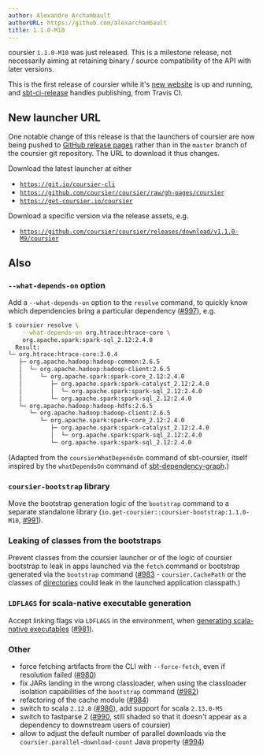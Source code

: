 ```yaml
---
author: Alexandre Archambault
authorURL: https://github.com/alexarchambault
title: 1.1.0-M10
---
```


coursier `1.1.0-M10` was just released. This is a milestone release, not
necessarily aiming at retaining binary / source compatibility of the API with
later versions.

This is the first release of coursier while it's
[new website](https://get-coursier.io) is up and running, and
[sbt-ci-release](https://github.com/olafurpg/sbt-ci-release) handles
publishing, from Travis CI.

## New launcher URL

One notable change of this release is that the launchers of coursier are now
being pushed
to [GitHub release pages](https://github.com/coursier/coursier/releases)
rather than in the `master` branch of the coursier git repository. The URL to
download it thus changes.

Download the latest launcher at either
- [`https://git.io/coursier-cli`](https://git.io/coursier-cli)
- [`https://github.com/coursier/coursier/raw/gh-pages/coursier`](https://github.com/coursier/coursier/raw/gh-pages/coursier)
- [`https://get-coursier.io/coursier`](https://get-coursier.io/coursier)

Download a specific version via the release assets, e.g.
- [`https://github.com/coursier/coursier/releases/download/v1.1.0-M9/coursier`](https://github.com/coursier/coursier/releases/download/v1.1.0-M9/coursier)


## Also

### `--what-depends-on` option

Add a `--what-depends-on` option to the `resolve` command, to quickly
know which dependencies bring a particular dependency ([#997]), e.g.
```bash
$ coursier resolve \
    --what-depends-on org.htrace:htrace-core \
    org.apache.spark:spark-sql_2.12:2.4.0
  Result:
└─ org.htrace:htrace-core:3.0.4
   ├─ org.apache.hadoop:hadoop-common:2.6.5
   │  └─ org.apache.hadoop:hadoop-client:2.6.5
   │     └─ org.apache.spark:spark-core_2.12:2.4.0
   │        ├─ org.apache.spark:spark-catalyst_2.12:2.4.0
   │        │  └─ org.apache.spark:spark-sql_2.12:2.4.0
   │        └─ org.apache.spark:spark-sql_2.12:2.4.0
   └─ org.apache.hadoop:hadoop-hdfs:2.6.5
      └─ org.apache.hadoop:hadoop-client:2.6.5
         └─ org.apache.spark:spark-core_2.12:2.4.0
            ├─ org.apache.spark:spark-catalyst_2.12:2.4.0
            │  └─ org.apache.spark:spark-sql_2.12:2.4.0
            └─ org.apache.spark:spark-sql_2.12:2.4.0
```

(Adapted from the `coursierWhatDependsOn` command of sbt-coursier, itself
inspired by the `whatDependsOn` command of [sbt-dependency-graph](https://github.com/jrudolph/sbt-dependency-graph).)

### `coursier-bootstrap` library

Move the bootstrap generation logic of the `bootstrap` command to a separate
standalone library (`io.get-coursier::coursier-bootstrap:1.1.0-M10`, [#991]).

### Leaking of classes from the bootstraps

Prevent classes from the coursier launcher or of the logic of coursier
bootstrap to leak in apps launched via the `fetch` command or bootstrap
generated via the `bootstrap` command ([#983] - `coursier.CachePath` or
the classes of [directories](https://github.com/soc/directories-jvm) could
leak in the launched application classpath.)

### `LDFLAGS` for scala-native executable generation

Accept linking flags via `LDFLAGS` in the environment, when
[generating scala-native executables](../docs/cli-native-bootstrap) ([#981]).

### Other

- force fetching artifacts from the CLI with `--force-fetch`, even if
resolution failed ([#980])
- fix JARs landing in the wrong classloader, when using the classloader
isolation capabilities of the `bootstrap` command ([#982])
- refactoring of the cache module ([#984])
- switch to scala `2.12.8` ([#986]), add support for scala `2.13.0-M5`
- switch to fastparse 2 ([#990], still shaded so that it doesn't appear as a
dependency to downstream users of coursier)
- allow to adjust the default number of parallel downloads via the
`coursier.parallel-download-count` Java property ([#994])

[#980]: https://github.com/coursier/coursier/pull/980
[#981]: https://github.com/coursier/coursier/pull/981
[#982]: https://github.com/coursier/coursier/pull/982
[#983]: https://github.com/coursier/coursier/pull/983
[#984]: https://github.com/coursier/coursier/pull/984
[#986]: https://github.com/coursier/coursier/pull/986
[#990]: https://github.com/coursier/coursier/pull/990
[#991]: https://github.com/coursier/coursier/pull/991
[#994]: https://github.com/coursier/coursier/pull/994
[#997]: https://github.com/coursier/coursier/pull/997

